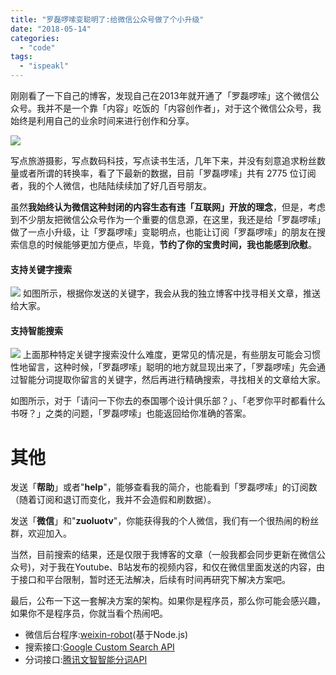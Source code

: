 ```yaml
---
title: "罗磊啰嗦变聪明了:给微信公众号做了个小升级"
date: "2018-05-14"
categories: 
  - "code"
tags: 
  - "ispeakl"
---
```


刚刚看了一下自己的博客，发现自己在2013年就开通了「罗磊啰嗦」这个微信公众号。我并不是一个靠「内容」吃饭的「内容创作者」，对于这个微信公众号，我始终是利用自己的业余时间来进行创作和分享。

![](https://static.is26.com/wechat.png)

写点旅游摄影，写点数码科技，写点读书生活，几年下来，并没有刻意追求粉丝数量或者所谓的转换率，看了下最新的数据，目前「罗磊啰嗦」共有 2775 位订阅者，我的个人微信，也陆陆续续加了好几百号朋友。

虽然**我始终认为微信这种封闭的内容生态有违「互联网」开放的理念**，但是，考虑到不少朋友把微信公众号作为一个重要的信息源，在这里，我还是给「罗磊啰嗦」做了一点小升级，让「罗磊啰嗦」变聪明点，也能让订阅「罗磊啰嗦」的朋友在搜索信息的时候能够更加方便点，毕竟，**节约了你的宝贵时间，我也能感到欣慰**。

#### 支持关键字搜索

![](https://static.is26.com/blog/2018/05/luosuo1.jpg) 如图所示，根据你发送的关键字，我会从我的独立博客中找寻相关文章，推送给大家。

#### 支持智能搜索

![](https://static.is26.com/blog/2018/05/luosuo2.jpg) 上面那种特定关键字搜索没什么难度，更常见的情况是，有些朋友可能会习惯性地留言，这种时候，「罗磊啰嗦」聪明的地方就显现出来了，「罗磊啰嗦」先会通过智能分词提取你留言的关键字，然后再进行精确搜索，寻找相关的文章给大家。

如图所示，对于「请问一下你去的泰国哪个设计俱乐部？」、「老罗你平时都看什么书呀？」之类的问题，「罗磊啰嗦」也能返回给你准确的答案。

# 其他

发送「**帮助**」或者"**help**"，能够查看我的简介，也能看到「罗磊啰嗦」的订阅数（随着订阅和退订而变化，我并不会造假和刷数据）。

发送「**微信**」和"**zuoluotv**"，你能获得我的个人微信，我们有一个很热闹的粉丝群，欢迎加入。

当然，目前搜索的结果，还是仅限于我博客的文章（一般我都会同步更新在微信公众号)，对于我在Youtube、B站发布的视频内容，和仅在微信里面发送的内容，由于接口和平台限制，暂时还无法解决，后续有时间再研究下解决方案吧。

最后，公布一下这一套解决方案的架构。如果你是程序员，那么你可能会感兴趣，如果你不是程序员，你就当看个热闹吧。

- 微信后台程序:[weixin-robot](https://github.com/node-webot/weixin-robot)(基于Node.js)
- 搜索接口:[Google Custom Search API](https://developers.google.com/custom-search/json-api/v1/overview)
- 分词接口:[腾讯文智智能分词API](https://cloud.tencent.com/document/product/271/2071)
